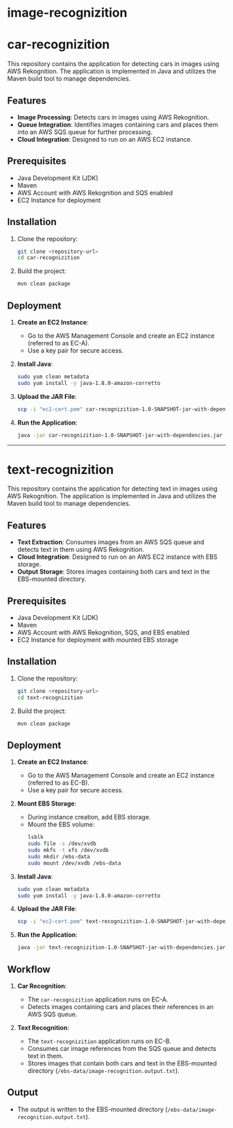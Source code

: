 # image-recognizition

# car-recognizition

This repository contains the application for detecting cars in images using AWS Rekognition. The application is implemented in Java and utilizes the Maven build tool to manage dependencies.

## Features

- **Image Processing**: Detects cars in images using AWS Rekognition.
- **Queue Integration**: Identifies images containing cars and places them into an AWS SQS queue for further processing.
- **Cloud Integration**: Designed to run on an AWS EC2 instance.

## Prerequisites

- Java Development Kit (JDK)
- Maven
- AWS Account with AWS Rekognition and SQS enabled
- EC2 Instance for deployment

## Installation

1. Clone the repository:
   ```bash
   git clone <repository-url>
   cd car-recognizition
   ```
2. Build the project:
   ```bash
   mvn clean package
   ```

## Deployment

1. **Create an EC2 Instance**:
   - Go to the AWS Management Console and create an EC2 instance (referred to as EC-A).
   - Use a key pair for secure access.

2. **Install Java**:
   ```bash
   sudo yum clean metadata
   sudo yum install -y java-1.8.0-amazon-corretto
   ```

3. **Upload the JAR File**:
   ```bash
   scp -i "ec2-cert.pem" car-recognizition-1.0-SNAPSHOT-jar-with-dependencies.jar ec2-user@<EC-A-Public-DNS>:
   ```

4. **Run the Application**:
   ```bash
   java -jar car-recognizition-1.0-SNAPSHOT-jar-with-dependencies.jar
   ```

---

# text-recognizition

This repository contains the application for detecting text in images using AWS Rekognition. The application is implemented in Java and utilizes the Maven build tool to manage dependencies.

## Features

- **Text Extraction**: Consumes images from an AWS SQS queue and detects text in them using AWS Rekognition.
- **Cloud Integration**: Designed to run on an AWS EC2 instance with EBS storage.
- **Output Storage**: Stores images containing both cars and text in the EBS-mounted directory.

## Prerequisites

- Java Development Kit (JDK)
- Maven
- AWS Account with AWS Rekognition, SQS, and EBS enabled
- EC2 Instance for deployment with mounted EBS storage

## Installation

1. Clone the repository:
   ```bash
   git clone <repository-url>
   cd text-recognizition
   ```
2. Build the project:
   ```bash
   mvn clean package
   ```

## Deployment

1. **Create an EC2 Instance**:
   - Go to the AWS Management Console and create an EC2 instance (referred to as EC-B).
   - Use a key pair for secure access.

2. **Mount EBS Storage**:
   - During instance creation, add EBS storage.
   - Mount the EBS volume:
     ```bash
     lsblk
     sudo file -s /dev/xvdb
     sudo mkfs -t xfs /dev/xvdb
     sudo mkdir /ebs-data
     sudo mount /dev/xvdb /ebs-data
     ```

3. **Install Java**:
   ```bash
   sudo yum clean metadata
   sudo yum install -y java-1.8.0-amazon-corretto
   ```

4. **Upload the JAR File**:
   ```bash
   scp -i "ec2-cert.pem" text-recognizition-1.0-SNAPSHOT-jar-with-dependencies.jar ec2-user@<EC-B-Public-DNS>:
   ```

5. **Run the Application**:
   ```bash
   java -jar text-recognizition-1.0-SNAPSHOT-jar-with-dependencies.jar
   ```

## Workflow

1. **Car Recognition**:
   - The `car-recognizition` application runs on EC-A.
   - Detects images containing cars and places their references in an AWS SQS queue.

2. **Text Recognition**:
   - The `text-recognizition` application runs on EC-B.
   - Consumes car image references from the SQS queue and detects text in them.
   - Stores images that contain both cars and text in the EBS-mounted directory (`/ebs-data/image-recognition.output.txt`).

## Output

- The output is written to the EBS-mounted directory (`/ebs-data/image-recognition.output.txt`).
